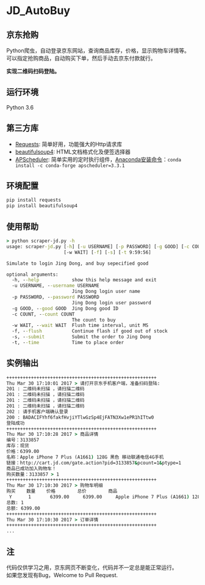 # JD_AutoBuy

## 京东抢购
Python爬虫，自动登录京东网站，查询商品库存，价格，显示购物车详情等。<br/>
可以指定抢购商品，自动购买下单，然后手动去京东付款就行。

**实现二维码扫码登陆。**


## 运行环境
Python 3.6

## 第三方库
- [Requests][1]: 简单好用，功能强大的Http请求库
- [beautifulsoup4][2]: HTML文档格式化及便签选择器
- [APScheduler][3]: 简单实用的定时执行组件，[Anaconda安装命令][4]：`conda install -c conda-forge apscheduler=3.3.1`

## 环境配置
``` Python
pip install requests
pip install beautifulsoup4
```


## 使用帮助
``` cmd
> python scraper-jd.py -h
usage: scraper-jd.py [-h] [-u USERNAME] [-p PASSWORD] [-g GOOD] [-c COUNT]
                     [-w WAIT] [-f] [-s] [-t 9:59:56]

Simulate to login Jing Dong, and buy sepecified good

optional arguments:
  -h, --help            show this help message and exit
  -u USERNAME, --username USERNAME
                        Jing Dong login user name
  -p PASSWORD, --password PASSWORD
                        Jing Dong login user password
  -g GOOD, --good GOOD  Jing Dong good ID
  -c COUNT, --count COUNT
                        The count to buy
  -w WAIT, --wait WAIT  Flush time interval, unit MS
  -f, --flush           Continue flash if good out of stock
  -s, --submit          Submit the order to Jing Dong
  -t, --time            Time to place order
```

## 实例输出
``` cmd
+++++++++++++++++++++++++++++++++++++++++++++++++++++++
Thu Mar 30 17:10:01 2017 > 请打开京东手机客户端，准备扫码登陆:
201 : 二维码未扫描 ，请扫描二维码
201 : 二维码未扫描 ，请扫描二维码
201 : 二维码未扫描 ，请扫描二维码
201 : 二维码未扫描 ，请扫描二维码
202 : 请手机客户端确认登录
200 : BADACIFYhf6fakfHvjiYTlwGzSp4EjFATN3Xw1ePR1hITtw0
登陆成功
+++++++++++++++++++++++++++++++++++++++++++++++++++++++
Thu Mar 30 17:10:28 2017 > 商品详情
编号：3133857
库存：现货
价格：6399.00
名称：Apple iPhone 7 Plus (A1661) 128G 黑色 移动联通电信4G手机
链接：http://cart.jd.com/gate.action?pid=3133857&pcount=1&ptype=1
商品已成功加入购物车！
购买数量：3133857 > 1
+++++++++++++++++++++++++++++++++++++++++++++++++++++++
Thu Mar 30 17:10:30 2017 > 购物车明细
购买    数量    价格        总价        商品
 Y      1       6399.00     6399.00     Apple iPhone 7 Plus (A1661) 128G 黑色 移动联通电信4G手机
总数: 1
总额: 6399.00
+++++++++++++++++++++++++++++++++++++++++++++++++++++++
Thu Mar 30 17:10:30 2017 > 订单详情
+++++++++++++++++++++++++++++++++++++++++++++++++++++++
...
```

## 注
代码仅供学习之用，京东网页不断变化，代码并不一定总是能正常运行。<br/>
如果您发现有Bug，Welcome to Pull Request.


[1]: http://docs.python-requests.org
[2]: https://www.crummy.com/software/BeautifulSoup
[3]: http://apscheduler.readthedocs.io/en/latest/index.html
[4]: https://anaconda.org/conda-forge/apscheduler
